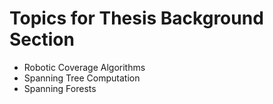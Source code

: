 # Topics for Thesis Background Section

* Robotic Coverage Algorithms
* Spanning Tree Computation
* Spanning Forests
